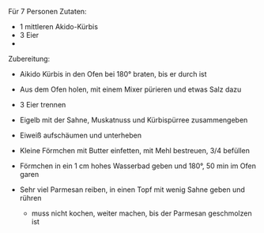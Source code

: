Für 7 Personen
Zutaten:
- 1 mittleren Akido-Kürbis
- 3 Eier
- 

Zubereitung:
- Aikido Kürbis in den Ofen bei 180° braten, bis er durch ist
- Aus dem Ofen holen, mit einem Mixer pürieren und etwas Salz dazu
- 3 Eier trennen
- Eigelb mit der Sahne, Muskatnuss und Kürbispürree zusammengeben
- Eiweiß aufschäumen und unterheben
- Kleine Förmchen mit Butter einfetten, mit Mehl bestreuen,  3/4  befüllen
- Förmchen in ein 1 cm hohes Wasserbad geben und 180°, 50 min im Ofen garen

- Sehr viel Parmesan reiben, in einen Topf mit wenig Sahne geben und rühren
	- muss nicht kochen, weiter machen, bis der Parmesan geschmolzen ist